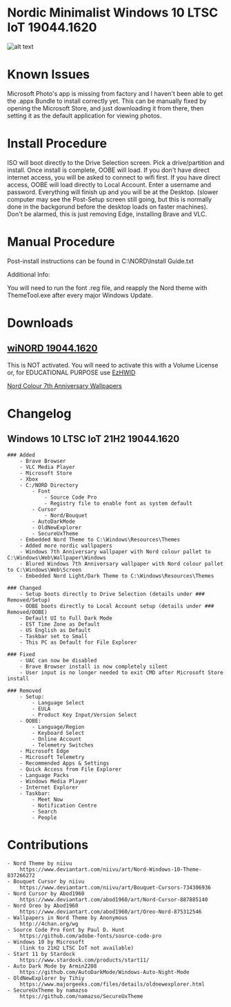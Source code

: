 # Nordic Minimalist Windows 10 LTSC IoT 19044.1620

![alt text](https://i.imgur.com/fGxmBKu.png?raw=true)

# Known Issues
Microsoft Photo's app is missing from factory and I haven't been able to get the .appx Bundle to install correctly yet. This can be manually fixed by opening the Microsoft Store, and just downloading it from there, then setting it as the default application for viewing photos.

# Install Procedure
ISO will boot directly to the Drive Selection screen. Pick a drive/partition and install. Once install is complete, OOBE will load. If you don't have direct internet access, you will be asked to connect to wifi first. If you have direct access, OOBE will load directly to Local Account. Enter a username and password. Everything will finish up and you will be at the Desktop. (slower computer may see the Post-Setup screen still going, but this is normally done in the backgorund before the desktop loads on faster machines). Don't be alarmed, this is just removing Edge, installing Brave and VLC.

# Manual Procedure
Post-install instructions can be found in C:\NORD\Install Guide.txt

Additional Info:

You will need to run the font .reg file, and reapply the Nord theme with ThemeTool.exe after every major Windows Update.

# Downloads
## [wiNORD 19044.1620](https://drive.google.com/file/d/1TSzjoCi8-MK8Xon2s31X1iytOwgP-TPc)
This is NOT activated. You will need to activate this with a Volume License or, for EDUCATIONAL PURPOSE use [EzHWID](https://github.com/ExeCsrss/EzHWID)

[Nord Colour 7th Anniversary Wallpapers](https://drive.google.com/drive/folders/16Dnms-cryPyQ2nF4wxSnjTW3jtO9ilMg?usp=sharing)

# Changelog

## Windows 10 LTSC IoT 21H2 19044.1620
	### Added
		- Brave Browser
		- VLC Media Player
		- Microsoft Store
		- Xbox
		- C:/NORD Directory
			- Font
				- Source Code Pro
				- Registry file to enable font as system default
			- Cursor
				- Nord/Bouquet
			- AutoDarkMode
			- OldNewExplorer
			- SecureUxTheme
		- Embedded Nord Theme to C:\Windows\Resources\Themes
		- Added more nordic wallpapers
   		- Windows 7th Anniversary wallpaper with Nord colour pallet to C:\Windows\Web\Wallpaper\Windows
 		- Blured Windows 7th Anniversary wallpaper with Nord colour pallet to C:\Windows\Web\Screen
		- Embedded Nord Light/Dark Theme to C:\Windows\Resources\Themes

	### Changed
		- Setup boots directly to Drive Selection (details under ### Removed/Setup)
		- OOBE boots directly to Local Account setup (details under ### Removed/OOBE)
		- Default UI to Full Dark Mode
		- EST Time Zone as Default
		- US English as Default
		- Taskbar set to Small
		- This PC as Default for File Explorer

	### Fixed
		- UAC can now be disabled
		- Brave Browser install is now completely silent
		- User input is no longer needed to exit CMD after Microsoft Store install
    
	### Removed
		- Setup:
			- Language Select
			- EULA
			- Product Key Input/Version Select
		- OOBE:
			- Language/Region
			- Keyboard Select
			- Online Account
			- Telemetry Switches
		- Microsoft Edge
		- Microsoft Telemetry
		- Recommended Apps & Settings
		- Quick Access from File Explorer
		- Language Packs
		- Windows Media Player
		- Internet Explorer
		- Taskbar:
			- Meet Now
			- Notification Centre
			- Search
			- People

# Contributions
	- Nord Theme by niivu
		https://www.deviantart.com/niivu/art/Nord-Windows-10-Theme-837266272
	- Bouquet Cursor by niivu
		https://www.deviantart.com/niivu/art/Bouquet-Cursors-734306936
	- Nord Cursor by Abod1960
		https://www.deviantart.com/abod1960/art/Nord-Cursor-887885140
	- Nord Oreo by Abod1960
		https://www.deviantart.com/abod1960/art/Oreo-Nord-875312546
	- Wallpapers in Nord Theme by Anonymous
		http://4chan.org/wg
	- Source Code Pro Font by Paul D. Hunt
		https://github.com/adobe-fonts/source-code-pro
	- Windows 10 by Microsoft
		(link to 21H2 LTSC IoT not available)
	- Start 11 by Stardock
		https://www.stardock.com/products/start11/
	- Auto Dark Mode by Armin2208
		https://github.com/AutoDarkMode/Windows-Auto-Night-Mode
	- OldNewExplorer by Tihiy
		https://www.majorgeeks.com/files/details/oldnewexplorer.html
	- SecureUxTheme by namazso
		https://github.com/namazso/SecureUxTheme
